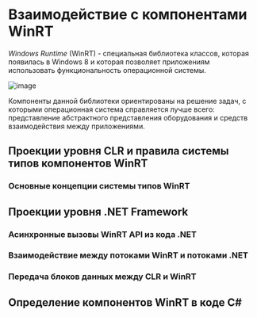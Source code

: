 # Взаимодействие с компонентами WinRT

_Windows Runtime_ (WinRT) - специальная библиотека классов, которая появилась в Windows 8 и которая позволяет приложениям использовать функциональность операционной системы.

![image](https://github.com/kuzmin-nikita/CLR-via-CSharp/assets/80389873/89723a05-6381-4e65-88bc-af026d0d32d4)

Компоненты данной библиотеки ориентированы на решение задач, с которыми операционная система справляется лучше всего: представление абстрактного представления оборудования и средств взаимодействия между приложениями. 

## Проекции уровня CLR и правила системы типов компонентов WinRT

### Основные концепции системы типов WinRT

## Проекции уровня .NET Framework

### Асинхронные вызовы WinRT API из кода .NET

### Взаимодействие между потоками WinRT и потоками .NET

### Передача блоков данных между CLR и WinRT

## Определение компонентов WinRT в коде C#
